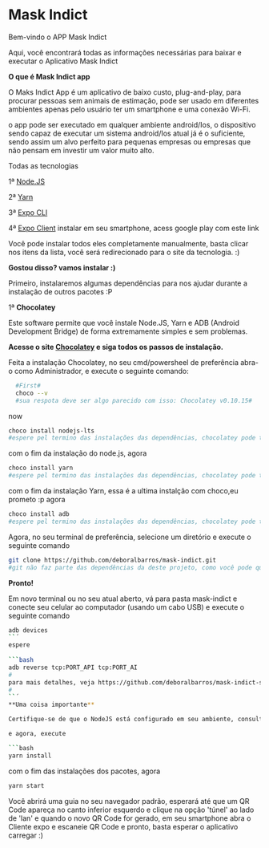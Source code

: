 # Mask Indict

Bem-vindo o APP Mask Indict

Aqui, você encontrará todas as informações necessárias para baixar e executar o Aplicativo Mask Indict

**O que é Mask Indict app**

O Maks Indict App é um aplicativo de baixo custo, plug-and-play, para procurar pessoas sem animais de estimação, pode ser usado em diferentes ambientes apenas pelo usuário ter um smartphone e uma conexão Wi-Fi.

o app pode ser executado em qualquer ambiente android/Ios, o dispositivo sendo capaz de executar um sistema android/Ios atual já é o suficiente, sendo assim um alvo perfeito para pequenas empresas ou empresas que não pensam em investir um valor muito alto.

Todas as tecnologias

1ª [Node.JS](https://nodejs.org/en/)

2ª [Yarn](https://yarnpkg.com/)

3ª [Expo CLI](https://expo.io/learn)

4ª [Expo Client](https://play.google.com/store/apps/details?id=host.exp.exponent) instalar em seu smartphone, acess google play com este link

Você pode instalar todos eles completamente manualmente, basta clicar nos itens da lista, você será redirecionado para o site da tecnologia. :)

**Gostou disso? vamos instalar :)**

Primeiro, instalaremos algumas dependências para nos ajudar durante a instalação de outros pacotes :P

1ª **Chocolatey**

  Este software permite que você instale Node.JS, Yarn e ADB (Android Development Bridge) de forma extremamente simples e sem problemas.
  
  **Acesse o site [Chocolatey](https://chocolatey.org/) e siga todos os passos de instalação.**
  
  Feita a instalação Chocolatey, no seu cmd/powersheel de preferência abra-o como Administrador, e execute o seguinte comando:
  
  ```bash
    #First#
    choco --v
    #sua respota deve ser algo parecido com isso: Chocolatey v0.10.15#
  ```
  now
  
  ```bash
  choco install nodejs-lts
  #espere pel termino das instalações das dependências, chocolatey pode te pergunta algumas coisas, responda sempre positivamentes#
  ```
  
  com o fim da instalação do node.js, agora
  
  ```bash
  choco install yarn
  #espere pel termino das instalações das dependências, chocolatey pode te pergunta algumas coisas, responda sempre positivamentes#
  ```
  
  com o fim da instalação Yarn, essa é a ultima instalção com choco,eu prometo :p agora
  
  ```bash
  choco install adb
  #espere pel termino das instalações das dependências, chocolatey pode te pergunta algumas coisas, responda sempre positivamentes#
  ```
  
 Agora, no seu terminal de preferência, selecione um diretório e execute o seguinte comando
 
 ```bash
 git clone https://github.com/deboralbarros/mask-indict.git
 #git não faz parte das dependências da deste projeto, como você pode querer usá-lo para baixar um repositório ou algo assim, então certifique-se de que o GIT está instalado em máquina #
 ```
 
 **Pronto!**
 
 Em novo terminal ou no seu atual aberto, vá para pasta mask-indict e conecte seu celular ao computador (usando um cabo USB) e execute o seguinte comando
 
 ```bash
 adb devices
 ``´
 espere
  
 ```bash
 adb reverse tcp:PORT_API tcp:PORT_AI
 #
 para mais detalhes, veja https://github.com/deboralbarros/mask-indict-server
 #
 ``´
**Uma coisa importante**

Certifique-se de que o NodeJS está configurado em seu ambiente, consulte[Como configurar variáveis de ambiente no Windows](http://www.dowdandassociates.com/blog/content/howto-set-an-environment-variable-in-windows-command-line-and-registry/#:~:text=%20HowTo%3A%20Set%20an%20Environment%20Variable%20in%20Windows,Registry.%20WarningThis%20method%20is%20recommended%20for...%20More%20)

 e agora, execute
 
 ```bash
 yarn install
 ```
 com o fim das instalações dos pacotes, agora
  
  ```bash
  yarn start
  ```

Você abrirá uma guia no seu navegador padrão, esperará até que um QR Code apareça no canto inferior esquerdo e clique na opção 'túnel' ao lado de 'lan' e quando o novo QR Code for gerado, em seu smartphone abra o Cliente expo e escaneie QR Code e pronto, basta esperar o aplicativo carregar :)
